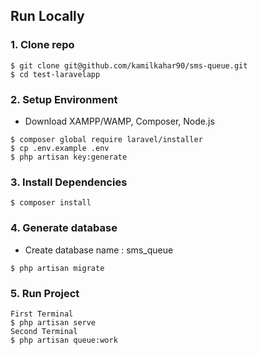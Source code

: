 ## Run Locally

### 1. Clone repo

```
$ git clone git@github.com/kamilkahar90/sms-queue.git
$ cd test-laravelapp
```

### 2. Setup Environment

-   Download XAMPP/WAMP, Composer, Node.js

```
$ composer global require laravel/installer
$ cp .env.example .env
$ php artisan key:generate
```

### 3. Install Dependencies

```
$ composer install
```

### 4. Generate database

-   Create database name : sms_queue

```
$ php artisan migrate
```

### 5. Run Project

```
First Terminal
$ php artisan serve
Second Terminal
$ php artisan queue:work
```

